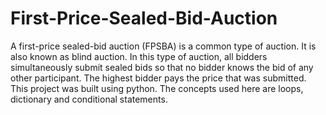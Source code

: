 # First-Price-Sealed-Bid-Auction
A first-price sealed-bid auction (FPSBA) is a common type of auction. It is also known as blind auction. In this type of auction, all bidders simultaneously submit sealed bids so that no bidder knows the bid of any other participant. The highest bidder pays the price that was submitted. This project was built using python. The concepts used here are loops, dictionary and conditional statements.
